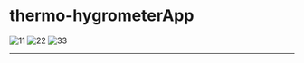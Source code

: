 # thermo-hygrometerApp

![11](https://user-images.githubusercontent.com/57030114/69795058-cad4b080-120e-11ea-9287-da1450a47bdf.PNG) ![22](https://user-images.githubusercontent.com/57030114/69795098-e2139e00-120e-11ea-8486-fc169e13ce84.PNG) ![33](https://user-images.githubusercontent.com/57030114/69795110-e8a21580-120e-11ea-97ab-61c09a133213.PNG)

------

